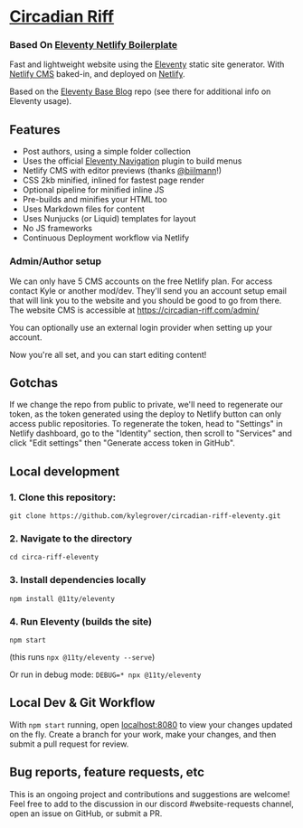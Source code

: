 <!-- [![Netlify Status](https://api.netlify.com/api/v1/badges/bbf28a84-4bdb-407b-a2fa-32628d27fa3d/deploy-status)](https://app.netlify.com/sites/eleventy-netlify-boilerplate/deploys) -->
# [Circadian Riff](https://circadian-riff.com)
### Based On [Eleventy Netlify Boilerplate](https://github.com/danurbanowicz/eleventy-netlify-boilerplate)

Fast and lightweight website using the [Eleventy](https://www.11ty.io/) static site generator. With [Netlify CMS](https://www.netlifycms.org/) baked-in, and deployed on [Netlify](https://www.netlify.com).

Based on the [Eleventy Base Blog](https://github.com/11ty/eleventy-base-blog) repo (see there for additional info on Eleventy usage).

## Features

* Post authors, using a simple folder collection
* Uses the official [Eleventy Navigation](https://www.11ty.dev/docs/plugins/navigation/) plugin to build menus
* Netlify CMS with editor previews (thanks [@biilmann](https://github.com/biilmann)!)
* CSS 2kb minified, inlined for fastest page render
* Optional pipeline for minified inline JS
* Pre-builds and minifies your HTML too
* Uses Markdown files for content
* Uses Nunjucks (or Liquid) templates for layout
* No JS frameworks
* Continuous Deployment workflow via Netlify

### Admin/Author setup

We can only have 5 CMS accounts on the free Netlify plan. For access contact Kyle or another mod/dev. They'll send you an account setup email that will link you to the website and you should be good to go from there.
The website CMS is accessible at https://circadian-riff.com/admin/

You can optionally use an external login provider when setting up your account.

Now you're all set, and you can start editing content!

## Gotchas

If we change the repo from public to private, we'll need to regenerate our token,
as the token generated using the deploy to Netlify button can only access public repositories. To
regenerate the token, head to "Settings" in Netlify dashboard, go to the "Identity"
section, then scroll to "Services" and click "Edit settings" then "Generate access token in GitHub".

## Local development

### 1. Clone this repository:

```
git clone https://github.com/kylegrover/circadian-riff-eleventy.git
```


### 2. Navigate to the directory

```
cd circa-riff-eleventy
```

### 3. Install dependencies locally

```
npm install @11ty/eleventy
```

### 4. Run Eleventy (builds the site)

```
npm start
``` 
(this runs `npx @11ty/eleventy --serve`)

Or run in debug mode: `DEBUG=* npx @11ty/eleventy`

## Local Dev & Git Workflow 

With `npm start` running, open [localhost:8080](localhost:8080) to view your changes updated on the fly. Create a branch for your work, make your changes, and then submit a pull request for review.

## Bug reports, feature requests, etc

This is an ongoing project and contributions and suggestions are welcome! Feel free to add to the discussion in our discord #website-requests channel, open an issue on GitHub, or submit a PR.